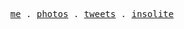 <p align="center">
  <samp>
    <a href="https://github.com/theiskaa/theiskaa/blob/main/me.md">me</a> .
    <a href="https://instagram.com/theiskaa">photos</a> .
    <a href="https://twitter.com/theiskaa">tweets</a> .
    <a href="https://github.com/anonistas">insolite</a>
  </samp>
</p>
